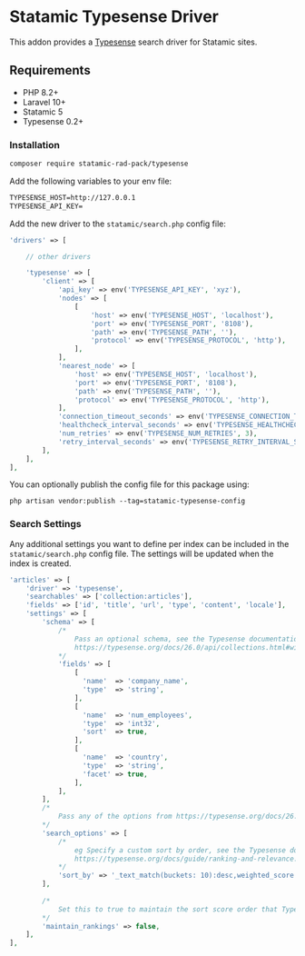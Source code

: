 # Statamic Typesense Driver

This addon provides a [Typesense](https://typesense.org) search driver for Statamic sites.

## Requirements

* PHP 8.2+
* Laravel 10+
* Statamic 5
* Typesense 0.2+

### Installation

```bash
composer require statamic-rad-pack/typesense
```

Add the following variables to your env file:

```txt
TYPESENSE_HOST=http://127.0.0.1
TYPESENSE_API_KEY=
```

Add the new driver to the `statamic/search.php` config file:

```php
'drivers' => [

    // other drivers

    'typesense' => [
        'client' => [
    	    'api_key' => env('TYPESENSE_API_KEY', 'xyz'),
            'nodes' => [
                [
                    'host' => env('TYPESENSE_HOST', 'localhost'),
                    'port' => env('TYPESENSE_PORT', '8108'),
                    'path' => env('TYPESENSE_PATH', ''),
                    'protocol' => env('TYPESENSE_PROTOCOL', 'http'),
                ],
            ],
            'nearest_node' => [
                'host' => env('TYPESENSE_HOST', 'localhost'),
                'port' => env('TYPESENSE_PORT', '8108'),
                'path' => env('TYPESENSE_PATH', ''),
                'protocol' => env('TYPESENSE_PROTOCOL', 'http'),
            ],
            'connection_timeout_seconds' => env('TYPESENSE_CONNECTION_TIMEOUT_SECONDS', 2),
            'healthcheck_interval_seconds' => env('TYPESENSE_HEALTHCHECK_INTERVAL_SECONDS', 30),
            'num_retries' => env('TYPESENSE_NUM_RETRIES', 3),
            'retry_interval_seconds' => env('TYPESENSE_RETRY_INTERVAL_SECONDS', 1),
        ],
    ],
],
```

You can optionally publish the config file for this package using:

```
php artisan vendor:publish --tag=statamic-typesense-config
```

### Search Settings

Any additional settings you want to define per index can be included in the `statamic/search.php` config file. The settings will be updated when the index is created.

```php
'articles' => [
    'driver' => 'typesense',
    'searchables' => ['collection:articles'],
    'fields' => ['id', 'title', 'url', 'type', 'content', 'locale'],
    'settings' => [
        'schema' => [
            /*
                Pass an optional schema, see the Typesense documentation for more info:
                https://typesense.org/docs/26.0/api/collections.html#with-pre-defined-schema
            */
            'fields' => [
                [
                  'name'  => 'company_name',
                  'type'  => 'string',
                ],
                [
                  'name'  => 'num_employees',
                  'type'  => 'int32',
                  'sort'  => true,
                ],
                [
                  'name'  => 'country',
                  'type'  => 'string',
                  'facet' => true,
                ], 
            ],
        ],
        /* 
            Pass any of the options from https://typesense.org/docs/26.0/api/search.html#search-parameters
        */
        'search_options' => [
            /* 
                eg Specify a custom sort by order, see the Typesense documentation for more info:
                https://typesense.org/docs/guide/ranking-and-relevance.html#ranking-based-on-relevance-and-popularity
            */
            'sort_by' => '_text_match(buckets: 10):desc,weighted_score:desc',
        ],
        
        /*
            Set this to true to maintain the sort score order that Typesense returns 
        */
        'maintain_rankings' => false,
    ],
],
```
